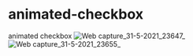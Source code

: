 # animated-checkbox
animated checkbox
![Web capture_31-5-2021_23647_](https://user-images.githubusercontent.com/74392722/134174869-3f3c4f7e-2e3a-4c79-bab9-ea6d021a05c1.jpeg)
![Web capture_31-5-2021_23655_](https://user-images.githubusercontent.com/74392722/134174877-d682c2dd-c6a2-4190-9409-f2119883694c.jpeg)

